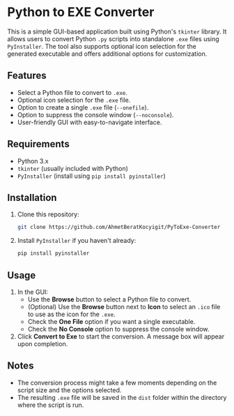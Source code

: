 # Python to EXE Converter

This is a simple GUI-based application built using Python's `tkinter` library. It allows users to convert Python `.py` scripts into standalone `.exe` files using `PyInstaller`. The tool also supports optional icon selection for the generated executable and offers additional options for customization.

## Features

- Select a Python file to convert to `.exe`.
- Optional icon selection for the `.exe` file.
- Option to create a single `.exe` file (`--onefile`).
- Option to suppress the console window (`--noconsole`).
- User-friendly GUI with easy-to-navigate interface.

## Requirements

- Python 3.x
- `tkinter` (usually included with Python)
- `PyInstaller` (install using `pip install pyinstaller`)

## Installation

1. Clone this repository:
    ```bash
    git clone https://github.com/AhmetBeratKocyigit/PyToExe-Converter
    ```
2. Install `PyInstaller` if you haven't already:
    ```bash
    pip install pyinstaller
    ```

## Usage

1. In the GUI:
    - Use the **Browse** button to select a Python file to convert.
    - (Optional) Use the **Browse** button next to **Icon** to select an `.ico` file to use as the icon for the `.exe`.
    - Check the **One File** option if you want a single executable.
    - Check the **No Console** option to suppress the console window.
2. Click **Convert to Exe** to start the conversion. A message box will appear upon completion.

## Notes

- The conversion process might take a few moments depending on the script size and the options selected.
- The resulting `.exe` file will be saved in the `dist` folder within the directory where the script is run.




